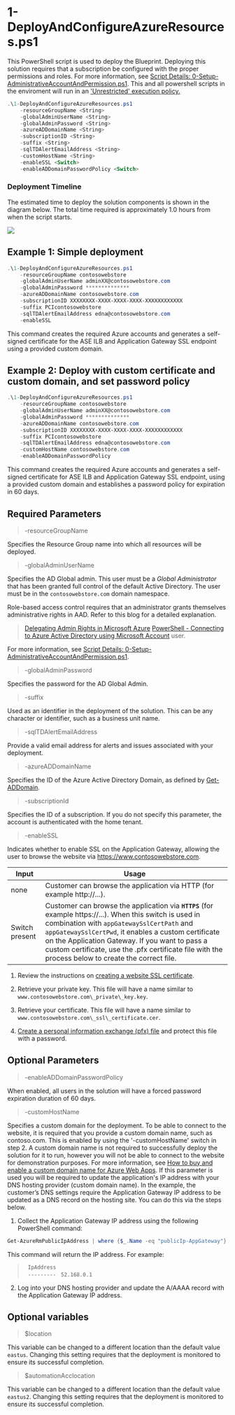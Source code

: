 # 1-DeployAndConfigureAzureResources.ps1

This PowerShell script is used to deploy the Blueprint. Deploying this solution requires that a subscription be configured with the proper permissions and roles. For more information, see [Script Details: 0-Setup-AdministrativeAccountAndPermission.ps1](./0-Setup-AdministrativeAccountAndPermission.md).
This and all powershell scripts in the enviroment will run in an ['Unrestricted' execution policy.](https://technet.microsoft.com/en-us/library/ee176961.aspx?f=255&MSPPError=-2147217396)

```powershell
.\1-DeployAndConfigureAzureResources.ps1
    -resourceGroupName <String>
    -globalAdminUserName <String>
    -globalAdminPassword <String>
    -azureADDomainName <String>
    -subscriptionID <String>
    -suffix <String>
    -sqlTDAlertEmailAddress <String>
    -customHostName <String>
    -enableSSL <Switch>
    -enableADDomainPasswordPolicy <Switch>
```
### Deployment Timeline

The estimated time to deploy the solution components is shown in the diagram below. The total time required is approximately 1.0 hours from when the script starts.

![](images/arm-template-deployment-timeline.png)
 
## Example 1: Simple deployment 
    
```powershell
.\1-DeployAndConfigureAzureResources.ps1 
    -resourceGroupName contosowebstore
    -globalAdminUserName adminXX@contosowebstore.com 
    -globalAdminPassword **************
    -azureADDomainName contosowebstore.com 
    -subscriptionID XXXXXXXX-XXXX-XXXX-XXXX-XXXXXXXXXXXX 
    -suffix PCIcontosowebstore
    -sqlTDAlertEmailAddress edna@contosowebstore.com 
    -enableSSL 
```

This command creates the required Azure accounts and generates a self-signed certificate for the ASE ILB and Application Gateway SSL endpoint using a provided custom domain.

## Example 2: Deploy with custom certificate and custom domain, and set password policy

```powershell
.\1-DeployAndConfigureAzureResources.ps1
    -resourceGroupName contosowebstore
    -globalAdminUserName adminXX@contosowebstore.com 
    -globalAdminPassword **************
    -azureADDomainName contosowebstore.com 
    -subscriptionID XXXXXXXX-XXXX-XXXX-XXXX-XXXXXXXXXXXX 
    -suffix PCIcontosowebstore
    -sqlTDAlertEmailAddress edna@contosowebstore.com 
    -customHostName contosowebstore.com
    -enableADDomainPasswordPolicy
```

This command creates the required Azure accounts and generates a self-signed certificate for ASE ILB and Application Gateway SSL endpoint, using a provided custom domain and establishes a password policy for expiration in 60 days.

## Required Parameters

> -resourceGroupName <String>

Specifies the Resource Group name into which all resources will be deployed.

> -globalAdminUserName <String>

Specifies the AD Global admin. This user must be a *Global Administrator* that has been granted full control of the default Active Directory. The user must be in the `contosowebstore.com` domain namespace.

Role-based access control requires that an administrator grants themselves administrative rights in AAD. Refer to this blog for a detailed explanation.
> [Delegating Admin Rights in Microsoft Azure](https://www.petri.com/delegating-admin-rights-in-microsoft-azure)
> [PowerShell - Connecting to Azure Active Directory using Microsoft Account](http://stackoverflow.com/questions/29485364/powershell-connecting-to-azure-active-directory-using-microsoft-account) user.

For more information, see [Script Details: 0-Setup-AdministrativeAccountAndPermission.ps1](./0-Setup-AdministrativeAccountAndPermission.md).

>-globalAdminPassword <String>

Specifies the password for the AD Global Admin.

>-suffix <String>

Used as an identifier in the deployment of the solution. This can be any character or identifier, such as a business unit name.

>-sqlTDAlertEmailAddress <String>

Provide a valid email address for alerts and issues associated with your deployment.

> -azureADDomainName <String>

Specifies the ID of the Azure Active Directory Domain, as defined by [Get-ADDomain](https://technet.microsoft.com/en-us/library/ee617224.aspx).

> -subscriptionId <String>

Specifies the ID of a subscription. If you do not specify this parameter, the account is authenticated with the home tenant.

> -enableSSL <Boolean>

Indicates whether to enable SSL on the Application Gateway, allowing the user to browse the website via https://www.contosowebstore.com.

| Input          | Usage |
|----------------|-------|
| none           | Customer can browse the application via HTTP (for example http://...). |
| Switch present | Customer can browse the application via **`HTTPS`** (for example https://...).  When this switch is used in combination with `appGatewaySslCertPath` and `appGatewaySslCertPwd`, it enables a custom certificate on the Application Gateway. If you want to pass a custom certificate, use the .pfx certificate file with the process below to create the correct file. |  

1.  Review the instructions on [creating a website SSL certificate](https://docs.microsoft.com/en-us/azure/app-service-web/web-sites-configure-ssl-certificate).

2.  Retrieve your private key. This file will have a name similar to `www.contosowebstore.com\_private\_key.key`.

3.  Retrieve your certificate. This file will have a name similar to `www.contosowebstore.com\_ssl\_certificate.cer`.

4.  [Create a personal information exchange (pfx) file](https://technet.microsoft.com/en-us/library/dd261744.aspx) and protect this file with a password.

## Optional Parameters

> -enableADDomainPasswordPolicy

When enabled, all users in the solution will have a forced password expiration duration of 60 days. 

> -customHostName

Specifies a custom domain for the deployment. To be able to connect to the website, it is required that you provide a custom domain name, such as contoso.com. This is enabled by using the '-customHostName' switch in step 2. A custom domain name is not required to successfully deploy the solution for it to run, however you will not be able to connect to the website for demonstration purposes. For more information, see [How to buy and enable a custom domain name for Azure Web Apps](https://docs.microsoft.com/en-us/azure/app-service-web/custom-dns-web-site-buydomains-web-app). If this parameter is used you will be required to update the application's IP address with your DNS hosting provider (custom domain name). In the example, the customer’s DNS settings require the Application
Gateway IP address to be updated as a DNS record on the hosting site. You can do this via the steps below.

1.  Collect the Application Gateway IP address using the following PowerShell command:

```powershell
Get-AzureRmPublicIpAddress | where {$_.Name -eq "publicIp-AppGateway"} |select IpAddress
```

This command will return the IP address. For example:
>` IpAddress`  
>` ---------`
>` 52.168.0.1`

2.  Log into your DNS hosting provider and update the A/AAAA record with the Application Gateway IP address.

## Optional variables

> $location

This variable can be changed to a different location than the default value `eastus`. Changing this setting requires that the deployment is monitored to ensure its successful completion.

>$automationAcclocation

This variable can be changed to a different location than the default value `eastus2`. Changing this setting requires that the deployment is monitored to ensure its successful completion.
